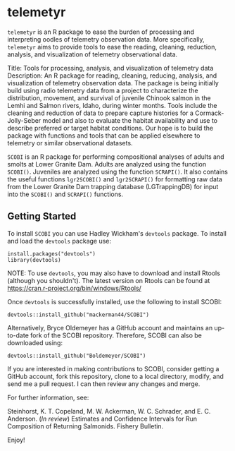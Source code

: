 # telemetyr

`telemetyr` is an R package to ease the burden of processing and interpreting oodles of telemetry observation data. More specifically, `telemetyr` aims to provide tools to ease the reading, cleaning, reduction, analysis, and visualization of telemetry observational data.

Title: Tools for processing, analysis, and visualization of telemetry data
Description: An R package for reading, cleaning, reducing, analysis, and 
    visualization of telemetry observation data. The package is being 
    initially build using radio telemetry data from a project to characterize
    the distribution, movement, and survival of juvenile Chinook salmon in 
    the Lemhi and Salmon rivers, Idaho, during winter months. Tools 
    include the cleaning and reduction of data to prepare capture histories 
    for a Cormack-Jolly-Seber model and also to evaluate the habitat 
    availability and use to describe preferred or target habitat conditions. 
    Our hope is to build the package with functions and tools that can be 
    applied elsewhere to telemetry or similar observational datasets.

`SCOBI` is an R package for performing compositional analyses of adults and smolts at Lower Granite Dam. Adults are analyzed using 
the function `SCOBI()`. Juveniles are analyzed using the function `SCRAPI()`. It also contains the useful functions `lgr2SCOBI()` 
and `lgr2SCRAPI()` for formatting raw data from the Lower Granite Dam trapping database (LGTrappingDB) for input into the `SCOBI()`
and `SCRAPI()` functions.

## Getting Started

To install `SCOBI` you can use Hadley Wickham's `devtools` package. To install and load the `devtools` package use:
```
install.packages("devtools")
library(devtools)
```
NOTE: To use `devtools`, you may also have to download and install Rtools (although you shouldn't). The latest version on Rtools can be found at
https://cran.r-project.org/bin/windows/Rtools/

Once `devtools` is successfully installed, use the following to install SCOBI:
```
devtools::install_github("mackerman44/SCOBI")
```
Alternatively, Bryce Oldemeyer has a GitHub account and maintains an up-to-date fork of the SCOBI repository. Therefore, SCOBI can
also be downloaded using:
```
devtools::install_github("Boldemeyer/SCOBI")
```
If you are interested in making contributions to SCOBI, consider getting a GitHub account, fork this repository, clone to a local directory, modify, and send me a pull request. I can then review any changes and merge.

For further information, see:

Steinhorst, K. T. Copeland, M. W. Ackerman, W. C. Schrader, and E. C. Anderson. (*In review*) Estimates and Confidence Intervals
for Run Composition of Returning Salmonids. Fishery Bulletin.

Enjoy!
